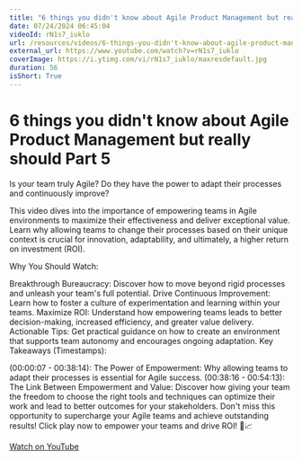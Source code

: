 ```yaml
---
title: "6 things you didn't know about Agile Product Management but really should Part 5"
date: 07/24/2024 06:45:04
videoId: rN1s7_iuklo
url: /resources/videos/6-things-you-didn't-know-about-agile-product-management-but-really-should-part-5
external_url: https://www.youtube.com/watch?v=rN1s7_iuklo
coverImage: https://i.ytimg.com/vi/rN1s7_iuklo/maxresdefault.jpg
duration: 56
isShort: True
---
```


# 6 things you didn't know about Agile Product Management but really should Part 5

Is your team truly Agile? Do they have the power to adapt their processes and continuously improve?

This video dives into the importance of empowering teams in Agile environments to maximize their effectiveness and deliver exceptional value. Learn why allowing teams to change their processes based on their unique context is crucial for innovation, adaptability, and ultimately, a higher return on investment (ROI).

Why You Should Watch:

Breakthrough Bureaucracy: Discover how to move beyond rigid processes and unleash your team's full potential.
Drive Continuous Improvement: Learn how to foster a culture of experimentation and learning within your teams.
Maximize ROI: Understand how empowering teams leads to better decision-making, increased efficiency, and greater value delivery.
Actionable Tips: Get practical guidance on how to create an environment that supports team autonomy and encourages ongoing adaptation.
Key Takeaways (Timestamps):

(00:00:07 - 00:38:14): The Power of Empowerment: Why allowing teams to adapt their processes is essential for Agile success.
(00:38:16 - 00:54:13): The Link Between Empowerment and Value: Discover how giving your team the freedom to choose the right tools and techniques can optimize their work and lead to better outcomes for your stakeholders.
Don't miss this opportunity to supercharge your Agile teams and achieve outstanding results! Click play now to empower your teams and drive ROI! 💼📈

[Watch on YouTube](https://www.youtube.com/watch?v=rN1s7_iuklo)
